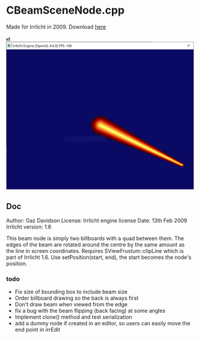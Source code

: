 # CBeamSceneNode.cpp

Made for Irrlicht in 2009. Download [here](CBeamSceneNode.zip)

[⏯
![beam](beam.jpg)](https://youtu.be/wGbCk5g0wTc)

## Doc

Author: Gaz Davidson
License: Irrlicht engine license
Date: 13th Feb 2009
Irrlicht version: 1.6

This beam node is simply two billboards with a quad between them.
The edges of the beam are rotated around the centre by the same amount as the
line in screen coordinates.
Requires SViewFrustum::clipLine which is part of Irrlicht 1.6.
Use setPosition(start, end), the start becomes the node's position.

### todo

* Fix size of bounding box to include beam size
* Order billboard drawing so the back is always first
* Don't draw beam when viewed from the edge
* fix a bug with the beam flipping (back facing) at some angles
* Implement clone() method and test serialization
* add a dummy node if created in an editor, so users can easily move the end
  point in irrEdit
